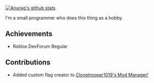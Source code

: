 [![Anurag's github stats](https://github-readme-stats.vercel.app/api?username=filteredstudio)](https://github.com/anuraghazra/github-readme-stats)

I'm a small programmer who does this thing as a hobby.

## Achievements
* Roblox DevForum Regular

## Contributions
* Added custom flag creator to [Clonetrooper1019's Mod Manager!](https://github.com/CloneTrooper1019/Roblox-Studio-Mod-Manager/pull/87)
